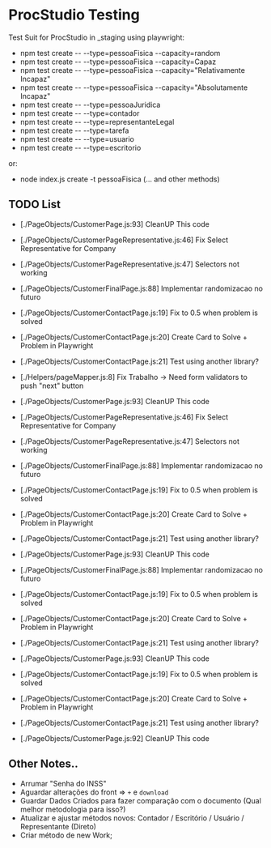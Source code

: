 # ProcStudio Testing 

Test Suit for ProcStudio in _staging using playwright: 
- npm test create -- --type=pessoaFisica --capacity=random
- npm test create -- --type=pessoaFisica --capacity=Capaz
- npm test create -- --type=pessoaFisica --capacity="Relativamente Incapaz" 
- npm test create -- --type=pessoaFisica --capacity="Absolutamente Incapaz"
- npm test create -- --type=pessoaJuridica
- npm test create -- --type=contador
- npm test create -- --type=representanteLegal
- npm test create -- --type=tarefa
- npm test create -- --type=usuario
- npm test create -- --type=escritorio

or: 

- node index.js create -t pessoaFisica (... and other methods)

## TODO List

- [./PageObjects/CustomerPage.js:93]     CleanUP This code
- [./PageObjects/CustomerPageRepresentative.js:46]     Fix Select Representative for Company
- [./PageObjects/CustomerPageRepresentative.js:47]     Selectors not working
- [./PageObjects/CustomerFinalPage.js:88]     Implementar randomizacao no futuro 
- [./PageObjects/CustomerContactPage.js:19]   Fix to 0.5 when problem is solved
- [./PageObjects/CustomerContactPage.js:20]   Create Card to Solve + Problem in Playwright
- [./PageObjects/CustomerContactPage.js:21]   Test using another library?
- [./Helpers/pageMapper.js:8] Fix Trabalho -> Need form validators to push "next" button

- [./PageObjects/CustomerPage.js:93]     CleanUP This code
- [./PageObjects/CustomerPageRepresentative.js:46]     Fix Select Representative for Company
- [./PageObjects/CustomerPageRepresentative.js:47]     Selectors not working
- [./PageObjects/CustomerFinalPage.js:88]     Implementar randomizacao no futuro 
- [./PageObjects/CustomerContactPage.js:19]   Fix to 0.5 when problem is solved
- [./PageObjects/CustomerContactPage.js:20]   Create Card to Solve + Problem in Playwright
- [./PageObjects/CustomerContactPage.js:21]   Test using another library?

- [./PageObjects/CustomerPage.js:93]     CleanUP This code
- [./PageObjects/CustomerFinalPage.js:88]     Implementar randomizacao no futuro 
- [./PageObjects/CustomerContactPage.js:19]   Fix to 0.5 when problem is solved
- [./PageObjects/CustomerContactPage.js:20]   Create Card to Solve + Problem in Playwright
- [./PageObjects/CustomerContactPage.js:21]   Test using another library?

- [./PageObjects/CustomerPage.js:93]     CleanUP This code
- [./PageObjects/CustomerContactPage.js:19]   Fix to 0.5 when problem is solved
- [./PageObjects/CustomerContactPage.js:20]   Create Card to Solve + Problem in Playwright
- [./PageObjects/CustomerContactPage.js:21]   Test using another library?

- [./PageObjects/CustomerPage.js:92]     CleanUP This code


## Other Notes..
- Arrumar "Senha do INSS"
- Aguardar alterações do front => `+` e `download`
- Guardar Dados Criados para fazer comparação com o documento (Qual melhor metodologia para isso?)
- Atualizar e ajustar métodos novos: Contador / Escritório / Usuário / Representante (Direto)
- Criar método de new Work;